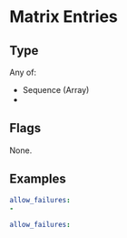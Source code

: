 # Matrix Entries



## Type

Any of:

* Sequence (Array)
* 

## Flags

None.


## Examples

```yaml
allow_failures:
-
```

```yaml
allow_failures:

```
